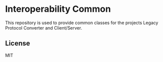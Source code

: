 # Interoperability Common
This repository is used to provide common classes for the projects Legacy Protocol Converter and Client/Server.

## License

MIT
